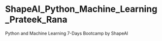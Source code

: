 # ShapeAI_Python_Machine_Learning_Prateek_Rana
Python and Machine Learning 7-Days Bootcamp by ShapeAI 
